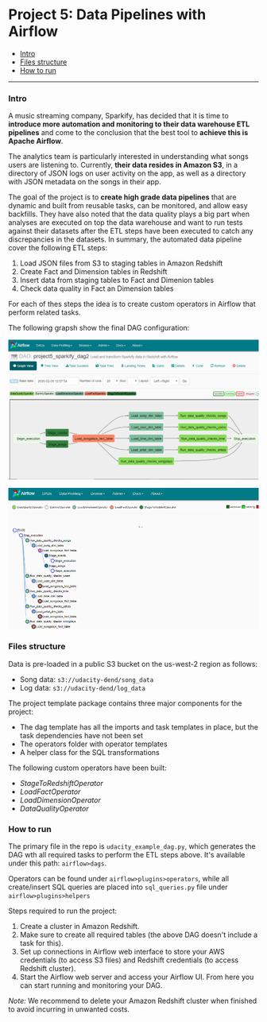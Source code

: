 # Project 5: Data Pipelines with Airflow


* [Intro](#Intro)
* [Files structure](#Files-structure)
* [How to run](#How-to-run)

--------------------------------------------



### Intro
A music streaming company, Sparkify, has decided that it is time to **introduce more automation and monitoring to their data warehouse ETL pipelines** and come to the conclusion that the best tool to **achieve this is Apache Airflow**.

The analytics team is particularly interested in understanding what songs users are listening to. Currently, **their data resides in Amazon S3**, in a directory of JSON logs on user activity on the app, as well as a directory with JSON metadata on the songs in their app.

The goal of the project is to **create high grade data pipelines** that are dynamic and built from reusable tasks, can be monitored, and allow easy backfills. They have also noted that the data quality plays a big part when analyses are executed on top the data warehouse and want to run tests against their datasets after the ETL steps have been executed to catch any discrepancies in the datasets. In summary, the automated data pipeline cover the following ETL steps:

1) Load JSON files from S3 to staging tables in Amazon Redshift
2) Create Fact and Dimension tables in Redshift
3) Insert data from staging tables to Fact and Dimenion tables 
3) Check data quality in Fact an Dimension tables

For each of thes steps the idea is to create custom operators in Airflow that perform related tasks.



The following grapsh show the final DAG configuration:  

![airflow_dag_graph_view](airflow_dag_graph_view.png)

![airflow_dag_graph_view](airflow_dag_tree_view.png)



### Files structure

Data is pre-loaded in a public S3 bucket on the us-west-2 region as follows:
* Song data: `s3://udacity-dend/song_data`
* Log data: `s3://udacity-dend/log_data`

The project template package contains three major components for the project:  
* The dag template has all the imports and task templates in place, but the task dependencies have not been set  
* The operators folder with operator templates  
* A helper class for the SQL transformations

The following custom operators have been built: 

* _StageToRedshiftOperator_  
* _LoadFactOperator_  
* _LoadDimensionOperator_
* _DataQualityOperator_




### How to run
The primary file in the repo is `udacity_example_dag.py`, which generates the DAG wth all required tasks to perform the ETL steps above. It's available under this path: `airflow>dags`.

Operators can be found under `airflow>plugins>operators`, while all create/insert SQL queries are placed into `sql_queries.py` file under `airflow>plugins>helpers`

Steps required to run the project:
1. Create a cluster in Amazon Redshift.
2. Make sure to create all required tables (the above DAG doesn't include a task for this).
3. Set up connections in Airflow web interface to store your AWS credentials (to access S3 files) and Redshift credentials (to access Redshift cluster).
4. Start the Airflow web server and access your Airflow UI. From here you can start running and monitoring your DAG.


*Note:* We recommend to delete your Amazon Redshift cluster when finished to avoid incurring in unwanted costs.


